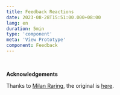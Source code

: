 ```yaml
---
title: Feedback Reactions
date: 2023-08-28T15:51:00.000+08:00
lang: en
duration: 5min
type: 'component'
meta: 'View Prototype'
component: Feedback
---
```


<Feedback />

<br />


**Acknowledgements**

Thanks to [Milan Raring](https://twitter.com/MilanRaring), the original is [here](https://codepen.io/aaroniker/pen/mdyYBPP).
